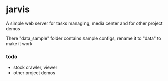# jarvis

A simple web server for tasks managing, media center and for other project demos

There "data_sample" folder contains sample configs, rename it to "data" to make it work

### todo
* stock crawler, viewer
* other project demos